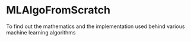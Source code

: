 # MLAlgoFromScratch
To find out the mathematics and the implementation used behind various machine learning algorithms
